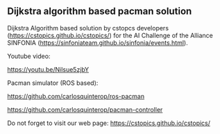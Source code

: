 ## Dijkstra algorithm based pacman solution

Dijkstra Algorithm based solution by cstopcs developers (https://cstopics.github.io/cstopics/) for the AI Challenge of the Alliance SINFONIA (https://sinfoniateam.github.io/sinfonia/events.html).

Youtube video:

https://youtu.be/Nilsue5zjbY

Pacman simulator (ROS based):

https://github.com/carlosquinterop/ros-pacman

https://github.com/carlosquinterop/pacman-controller

Do not forget to visit our web page: https://cstopics.github.io/cstopics/
